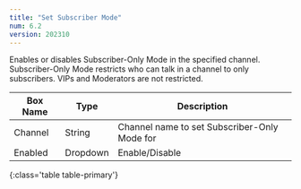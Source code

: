 ```yaml
---
title: "Set Subscriber Mode"
num: 6.2
version: 202310
---
```


Enables or disables Subscriber-Only Mode in the specified channel.
Subscriber-Only Mode restricts who can talk in a channel to only subscribers.
VIPs and Moderators are not restricted.

| Box Name | Type | Description | 
|-------|--------|--------
Channel|String|Channel name to set Subscriber-Only Mode for
Enabled|Dropdown|Enable/Disable
{:class='table table-primary'}